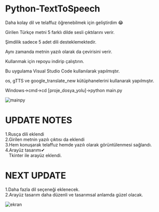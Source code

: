 # Python-TextToSpeech

Daha kolay dil ve telaffuz öğrenebilmek için geliştirdim 😂

Girilen Türkçe metni 5 farklı dilde sesli çıktılarını verir.

Şimdilik sadece 5 adet dili desteklemektedir.

Aynı zamanda metnin yazılı olarak da çevirisini verir.

Kullanmak için repoyu indirip çalıştırın.

Bu uygulama Visual Studio Code kullanılarak yapılmıştır.

os, gTTS ve google_translate_new kütüphanelerini kullanarak yapılmıştır.

Windows->cmd->cd [proje_dosya_yolu]->python main.py

![mainpy](https://user-images.githubusercontent.com/32196738/115255326-d2179980-a136-11eb-8773-6ae41d61adea.PNG)

# UPDATE NOTES
1.Rusça dili eklendi<br>
2.Girilen metnin yazılı çıktısı da eklendi<br>
3.Hem konuşarak telaffuz hemde yazılı olarak görüntülenmesi sağlandı.<br>
4.Arayüz tasarımı✔<br>
&nbsp;&nbsp;&nbsp;Tkinter ile arayüz eklendi.<br>

# NEXT UPDATE
1.Daha fazla dil seçeneği eklenecek.<br>
2.Arayüz tasarım daha düzenli ve tasarımsal anlamda güzel olacak.<br>

![ekran](https://user-images.githubusercontent.com/32196738/115568428-f2755e80-a2c4-11eb-81b3-88a047bd97cb.PNG)

